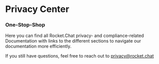# Privacy Center

### One-Stop-Shop

Here you can find all Rocket.Chat privacy- and compliance-related Documentation with links to the different sections to navigate our documentation more efficiently.

If you still have questions, feel free to reach out to privacy@rocket.chat&#x20;
